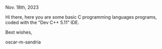Nov. 18th, 2023

Hi there, here you are some basic C programming languages programs,
coded with the "Dev C++ 5.11" IDE.

Best wishes,

oscar-m-sandria